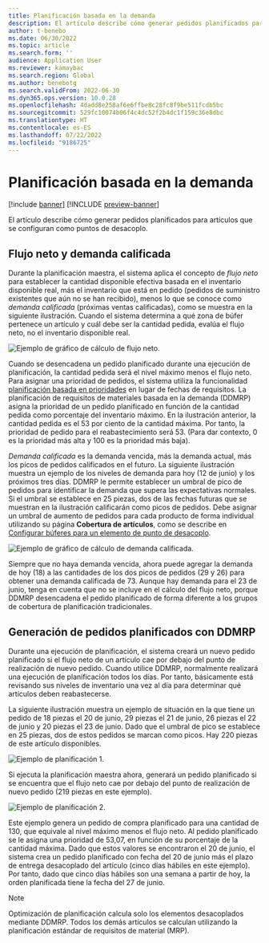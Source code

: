```yaml
---
title: Planificación basada en la demanda
description: El artículo describe cómo generar pedidos planificados para artículos que se configuran como puntos de desacoplo.
author: t-benebo
ms.date: 06/30/2022
ms.topic: article
ms.search.form: ''
audience: Application User
ms.reviewer: kamaybac
ms.search.region: Global
ms.author: benebotg
ms.search.validFrom: 2022-06-30
ms.dyn365.ops.version: 10.0.28
ms.openlocfilehash: 4dadd8e258af6e6ffbe8c28fc8f9be511fcdb5bc
ms.sourcegitcommit: 529fc10074b06f4c4dc52f2b4dc1f159c36e8dbc
ms.translationtype: HT
ms.contentlocale: es-ES
ms.lasthandoff: 07/22/2022
ms.locfileid: "9186725"
---
```

# <a name="demand-driven-planning"></a>Planificación basada en la demanda

[!include [banner](../../includes/banner.md)]
[!INCLUDE [preview-banner](../../includes/preview-banner.md)]

El artículo describe cómo generar pedidos planificados para artículos que se configuran como puntos de desacoplo.

## <a name="net-flow-and-qualified-demand"></a>Flujo neto y demanda calificada

Durante la planificación maestra, el sistema aplica el concepto de *flujo neto* para establecer la cantidad disponible efectiva basada en el inventario disponible real, más el inventario que está en pedido (pedidos de suministro existentes que aún no se han recibido), menos lo que se conoce como *demanda calificada* (próximas ventas calificadas), como se muestra en la siguiente ilustración. Cuando el sistema determina a qué zona de búfer pertenece un artículo y cuál debe ser la cantidad pedida, evalúa el flujo neto, no el inventario disponible real.

![Ejemplo de gráfico de cálculo de flujo neto.](media/ddmrp-net-flow-example.png "Ejemplo de gráfico de cálculo de flujo neto")

Cuando se desencadena un pedido planificado durante una ejecución de planificación, la cantidad pedida será el nivel máximo menos el flujo neto. Para asignar una prioridad de pedidos, el sistema utiliza la funcionalidad [planificación basada en prioridades](priority-based-planning.md) en lugar de fechas de requisitos. La planificación de requisitos de materiales basada en la demanda (DDMRP) asigna la prioridad de un pedido planificado en función de la cantidad pedida como porcentaje del inventario máximo. En la ilustración anterior, la cantidad pedida es el 53 por ciento de la cantidad máxima. Por tanto, la prioridad de pedido para el reabastecimiento será 53. (Para dar contexto, 0 es la prioridad más alta y 100 es la prioridad más baja).

*Demanda calificada* es la demanda vencida, más la demanda actual, más los picos de pedidos calificados en el futuro. La siguiente ilustración muestra un ejemplo de los niveles de demanda para hoy (12 de junio) y los próximos tres días. DDMRP le permite establecer un umbral de pico de pedidos para identificar la demanda que supera las expectativas normales. Si el umbral se establece en 25 piezas, dos de las fechas futuras que se muestran en la ilustración calificarán como picos de pedidos. Debe asignar un umbral de aumento de pedidos para cada producto de forma individual utilizando su página **Cobertura de artículos**, como se describe en [Configurar búferes para un elemento de punto de desacoplo](ddmrp-buffer-profile-and-levels.md#set-up-buffers).

![Ejemplo de gráfico de cálculo de demanda calificada.](media/ddmrp-net-qualified-demand-example.png "Ejemplo de gráfico de cálculo de demanda calificada")

Siempre que no haya demanda vencida, ahora puede agregar la demanda de hoy (18) a las cantidades de los dos picos de pedidos (29 y 26) para obtener una demanda calificada de 73. Aunque hay demanda para el 23 de junio, tenga en cuenta que no se incluye en el cálculo del flujo neto, porque DDMRP desencadena el pedido planificado de forma diferente a los grupos de cobertura de planificación tradicionales.

## <a name="generating-planned-orders-with-ddmrp"></a>Generación de pedidos planificados con DDMRP

Durante una ejecución de planificación, el sistema creará un nuevo pedido planificado si el flujo neto de un artículo cae por debajo del punto de realización de nuevo pedido. Cuando utilice DDMRP, normalmente realizará una ejecución de planificación todos los días. Por tanto, básicamente está revisando sus niveles de inventario una vez al día para determinar qué artículos deben reabastecerse.

La siguiente ilustración muestra un ejemplo de situación en la que tiene un pedido de 18 piezas el 20 de junio, 29 piezas el 21 de junio, 26 piezas el 22 de junio y 20 piezas el 23 de junio. Dado que el umbral de pico se establece en 25 piezas, dos de estos pedidos se marcan como picos. Hay 220 piezas de este artículo disponibles.

![Ejemplo de planificación 1.](media/ddmrp-planning-example-1.png "Ejemplo de planificación 1")

Si ejecuta la planificación maestra ahora, generará un pedido planificado si se encuentra que el flujo neto cae por debajo del punto de realización de nuevo pedido (219 piezas en este ejemplo).

![Ejemplo de planificación 2.](media/ddmrp-planning-example-2.png "Ejemplo de planificación 2")

Este ejemplo genera un pedido de compra planificado para una cantidad de 130, que equivale al nivel máximo menos el flujo neto. Al pedido planificado se le asigna una prioridad de 53,07, en función de su porcentaje de la cantidad máxima. Dado que estos valores se encontraron el 20 de junio, el sistema crea un pedido planificado con fecha del 20 de junio más el plazo de entrega desacoplado del artículo (cinco días hábiles en este ejemplo). Por tanto, dado que cinco días hábiles son una semana a partir de hoy, la orden planificada tiene la fecha del 27 de junio.

> [!NOTE]
> Optimización de planificación calcula solo los elementos desacoplados mediante DDMRP. Todos los demás artículos se calculan utilizando la planificación estándar de requisitos de material (MRP).

